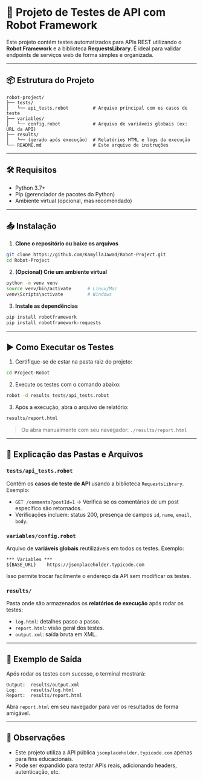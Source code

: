 # 🤖 Projeto de Testes de API com Robot Framework

Este projeto contém testes automatizados para APIs REST utilizando o **Robot Framework** e a biblioteca **RequestsLibrary**. É ideal para validar endpoints de serviços web de forma simples e organizada.

---

## 📦 Estrutura do Projeto

```
robot-project/
├── tests/
│   └── api_tests.robot         # Arquivo principal com os casos de teste
├── variables/
│   └── config.robot            # Arquivo de variáveis globais (ex: URL da API)
├── results/
│   └── (gerado após execução)  # Relatórios HTML e logs da execução
└── README.md                   # Este arquivo de instruções
```

---

## 🛠️ Requisitos

- Python 3.7+
- Pip (gerenciador de pacotes do Python)
- Ambiente virtual (opcional, mas recomendado)

---

## 📥 Instalação

1. **Clone o repositório ou baixe os arquivos**

```bash
git clone https://github.com/KamyllaJawad/Robot-Project.git
cd Robot-Project
```

2. **(Opcional) Crie um ambiente virtual**

```bash
python -m venv venv
source venv/bin/activate      # Linux/Mac
venv\Scripts\activate         # Windows
```

3. **Instale as dependências**

```bash
pip install robotframework
pip install robotframework-requests
```

---

## ▶️ Como Executar os Testes

1. Certifique-se de estar na pasta raiz do projeto:

```bash
cd Project-Robot
```

2. Execute os testes com o comando abaixo:

```bash
robot -d results tests/api_tests.robot
```

3. Após a execução, abra o arquivo de relatório:

```bash
results/report.html
```

> Ou abra manualmente com seu navegador: `./results/report.html`

---

## 📁 Explicação das Pastas e Arquivos

### `tests/api_tests.robot`

Contém os **casos de teste de API** usando a biblioteca `RequestsLibrary`. Exemplo:

- `GET /comments?postId=1` → Verifica se os comentários de um post específico são retornados.
- Verificações incluem: status 200, presença de campos `id`, `name`, `email`, `body`.

### `variables/config.robot`

Arquivo de **variáveis globais** reutilizáveis em todos os testes. Exemplo:

```robot
*** Variables ***
${BASE_URL}    https://jsonplaceholder.typicode.com
```

Isso permite trocar facilmente o endereço da API sem modificar os testes.

### `results/`

Pasta onde são armazenados os **relatórios de execução** após rodar os testes:

- `log.html`: detalhes passo a passo.
- `report.html`: visão geral dos testes.
- `output.xml`: saída bruta em XML.

---

## 🧪 Exemplo de Saída

Após rodar os testes com sucesso, o terminal mostrará:

```
Output:  results/output.xml
Log:     results/log.html
Report:  results/report.html
```

Abra `report.html` em seu navegador para ver os resultados de forma amigável.

---

## 📌 Observações

- Este projeto utiliza a API pública `jsonplaceholder.typicode.com` apenas para fins educacionais.
- Pode ser expandido para testar APIs reais, adicionando headers, autenticação, etc.
